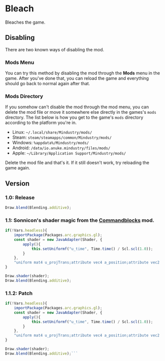 # Bleach
Bleaches the game.

## Disabling
There are two known ways of disabling the mod.
### Mods Menu
You can try  this method by disabling the mod through the **Mods** menu in the game. After you've done that, you can reload the game and everything should go back to normal again after that.

### Mods Directory
If you somehow can't disable the mod through the mod menu, you can delete the mod file or move it somewhere else directly in the games's `mods` directory. The list below is how you get to the game's `mods` directory according to the platform you're in.

* Linux: `~/.local/share/Mindustry/mods/`
* Steam: `steam/steamapps/common/Mindustry/mods/`
* Windows: `%appdata%/Mindustry/mods/`
* Android: `/data/io.anuke.mindustry/files/mods/`
* Apple: `~/Library/Application Support/Mindustry/mods/`

Delete the mod file and that's it. If it still doesn't work, try reloading the game again.

## Version
### 1.0: Release
```javascript
Draw.blend(Blending.additive); 
```

### 1.1: Sonnicon's shader magic from the [Commandblocks](https://github.com/sk7725/commandblocks) mod.
```javascript
if(!Vars.headless){
	importPackage(Packages.arc.graphics.gl);
	const shader = new JavaAdapter(Shader, {
		apply(){
			this.setUniformf("u_time", Time.time() / Scl.scl(1.0));
		}
	},
    "uniform mat4 u_projTrans;attribute vec4 a_position;attribute vec2 a_texCoord0;attribute vec4 a_color;varying vec4 v_color;varying vec2 v_texCoord;void main(){gl_Position = u_projTrans * a_position;v_texCoord = a_texCoord0;v_color = a_color;}", "#ifdef GL_ES\nprecision mediump float;precision mediump int;\n#endif\nuniform sampler2D u_texture;uniform float u_time;varying vec4 v_color;varying vec2 v_texCoord;void main(){vec4 color = texture2D(u_texture, v_texCoord.xy);float t = clamp((sin(u_time * .01 + gl_FragCoord.x * .01 + gl_FragCoord.y * .005) + 1.) / 2., 0., 1.);vec3 c = vec3(mix(0., 1., t), mix(.89, .39, t), mix(1., .85, t));gl_FragColor = vec4(color.rgb * c.rgb, color.a);}");
}

Draw.shader(shader);
Draw.blend(Blending.additive);
```

### 1.1.2: Patch
```javascript
if(!Vars.headless){
	importPackage(Packages.arc.graphics.gl);
	const shader = new JavaAdapter(Shader, {
		apply(){
			this.setUniformf("u_time", Time.time() / Scl.scl(1.0));
		}
	},
    "uniform mat4 u_projTrans;attribute vec4 a_position;attribute vec2 a_texCoord0;attribute vec4 a_color;varying vec4 v_color;varying vec2 v_texCoord;void main(){gl_Position = u_projTrans * a_position;v_texCoord = a_texCoord0;v_color = a_color;}", "#ifdef GL_ES\nprecision mediump float;precision mediump int;\n#endif\nuniform sampler2D u_texture;uniform float u_time;varying vec4 v_color;varying vec2 v_texCoord;void main(){vec4 color = texture2D(u_texture, v_texCoord.xy);float t = clamp((sin(u_time * .02 + gl_FragCoord.x * .01 + gl_FragCoord.y * .005) + 1.) / 2., 0., 1.);vec3 c = vec3(mix(0., 1., t), mix(.89, .39, t), mix(1., .85, t));gl_FragColor = vec4(color.rgb * c.rgb, mix(.10, 1., t));}");
}

Draw.shader(shader);
Draw.blend(Blending.additive);```
